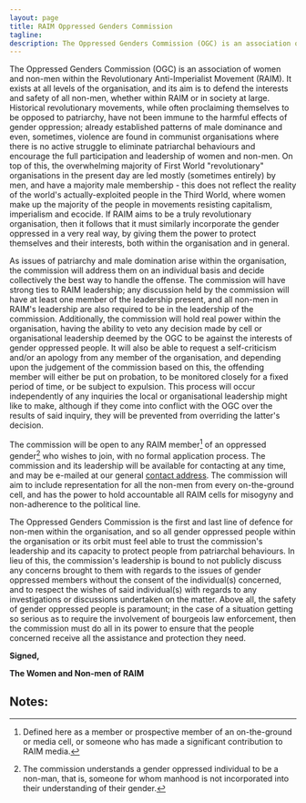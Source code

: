 ```yaml
---
layout: page
title: RAIM Oppressed Genders Commission
tagline: 
description: The Oppressed Genders Commission (OGC) is an association of non-men and women within the Revolutionary Anti-Imperialist Movement (RAIM). It exists at all levels of the organisation, and its aim is to defend the interests and safety of all non-men, whether within RAIM or in society at large.
---
```


The Oppressed Genders Commission (OGC) is an association of women and non-men within the Revolutionary Anti-Imperialist Movement (RAIM). It exists at all levels of the organisation, and its aim is to defend the interests and safety of all non-men, whether within RAIM or in society at large. Historical revolutionary movements, while often proclaiming themselves to be opposed to patriarchy, have not been immune to the harmful effects of gender oppression; already established patterns of male dominance and even, sometimes, violence are found in communist organisations where there is no active struggle to eliminate patriarchal behaviours and encourage the full participation and leadership of women and non-men. On top of this, the overwhelming majority of First World "revolutionary" organisations in the present day are led mostly (sometimes entirely) by men, and have a majority male membership - this does not reflect the reality of the world's actually-exploited people in the Third World, where women make up the majority of the people in movements resisting capitalism, imperialism and ecocide. If RAIM aims to be a truly revolutionary organisation, then it follows that it must similarly incorporate the gender oppressed in a very real way, by giving them the power to protect themselves and their interests, both within the organisation and in general.

As issues of patriarchy and male domination arise within the organisation, the commission will address them on an individual basis and decide collectively the best way to handle the offense. The commission will have strong ties to RAIM leadership; any discussion held by the commission will have at least one member of the leadership present, and all non-men in RAIM's leadership are also required to be in the leadership of the commission. Additionally, the commission will hold real power within the organisation, having the ability to veto any decision made by cell or organisational leadership deemed by the OGC to be against the interests of gender oppressed people. It will also be able to request a self-criticism and/or an apology from any member of the organisation, and depending upon the judgement of the commission based on this, the offending member will either be put on probation, to be monitored closely for a fixed period of time, or be subject to expulsion. This process will occur independently of any inquiries the local or organisational leadership might like to make, although if they come into conflict with the OGC over the results of said inquiry, they will be prevented from overriding the latter's decision. 

The commission will be open to any RAIM member[^member] of an oppressed gender[^non-man] who wishes to join, with no formal application process. The commission and its leadership will be available for contacting at any time, and may be e-mailed at our general [contact address](/contact/). The commission will aim to include representation for all the non-men from every on-the-ground cell, and has the power to hold accountable all RAIM cells for misogyny and non-adherence to the political line.

The Oppressed Genders Commission is the first and last line of defence for non-men within the organisation, and so all gender oppressed people within the organisation or its orbit must feel able to trust the commission's leadership and its capacity to protect people from patriarchal behaviours. In lieu of this, the commission's leadership is bound to not publicly discuss any concerns brought to them with regards to the issues of gender oppressed members without the consent of the individual(s) concerned, and to respect the wishes of said individual(s) with regards to any investigations or discussions undertaken on the matter. Above all, the safety of gender oppressed people is paramount; in the case of a situation getting so serious as to require the involvement of bourgeois law enforcement, then the commission must do all in its power to ensure that the people concerned receive all the assistance and protection they need.

**Signed,**

**The Women and Non-men of RAIM**

## Notes:

[^member]: Defined here as a member or prospective member of an on-the-ground or media cell, or someone who has made a significant contribution to RAIM media.

[^non-man]: The commission understands a gender oppressed individual to be a non-man, that is, someone for whom manhood is not incorporated into their understanding of their gender.

